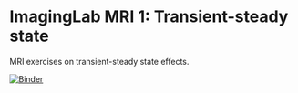 # ImagingLab MRI 1: Transient-steady state

MRI exercises on transient-steady state effects.

[![Binder](https://mybinder.org/badge_logo.svg)](https://mybinder.org/v2/gh/ckolbPTB/ImagingLab-MRI1.git/HEAD)
